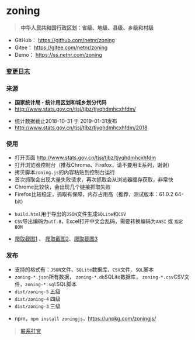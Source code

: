 # zoning
> **中华人民共和国行政区划：省级、地级、县级、乡级和村级** 

- GitHub： <https://github.com/netnr/zoning>
- Gitee： <https://gitee.com/netnr/zoning>
- Demo： <https://ss.netnr.com/zoning>

### [变更日志](CHANGELOG.md)

### 来源

- **国家统计局 - 统计用区划和城乡划分代码** 
- <http://www.stats.gov.cn/tjsj/tjbz/tjyqhdmhcxhfdm/>
* 统计数据截止2018-10-31 于 2019-01-31发布
* <http://www.stats.gov.cn/tjsj/tjbz/tjyqhdmhcxhfdm/2018>

### 使用
- 打开页面 <http://www.stats.gov.cn/tjsj/tjbz/tjyqhdmhcxhfdm>
- 打开浏览器控制台（推荐Chrome、Firefox，请不要用IE系列，谢谢）
- 拷贝脚本`zoning.js`的内容粘贴到控制台运行
- 首次抓取会出现大量失败请求，再次抓取会从浏览器缓存获取，非常快
- Chrome比较快，会出现几个链接抓取失败
- Firefox比较稳定，抓取有保障，内存占用高（推荐，测试版本：61.0.2 64-bit）

+ `build.html`用于导出的`JSON`文件生成`SQLite`和`CSV`
+ `CSV`导出编码为`utf-8`，Excel打开中文会乱码，需要转换编码为`ANSI` 或 `指定BOM`

- [爬取截图1](https://static.netnr.com/2019/04/26/1345312e2a.jpg) 、
[爬取截图2](https://static.netnr.com/2019/04/26/1345311bca.jpg)、[爬取截图3](https://static.netnr.com/2019/04/26/134531735a.jpg)

### 发布
- 支持的格式有：`JSON`文件、`SQLite`数据库、`CSV`文件、`SQL`脚本
- `zoning-*.json`所有数据， `zoning-*.db`SQLite数据库， `zoning-*.csv`CSV文件，`zoning-*.sql`SQL脚本
- `dist/zoning-5` 五级
- `dist/zoning-4` 四级
- `dist/zoning-3` 三级
+ npm，`npm install zoningjs`，<https://unpkg.com/zoningjs/>


> [联系打赏](https://ss.netnr.com/contact)